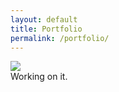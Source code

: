 ```yaml
---
layout: default
title: Portfolio
permalink: /portfolio/
---
```


<img src="http://www.codeislaw.com/layout-01.jpg"><br>
Working on it.
